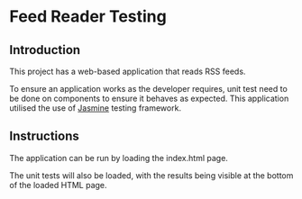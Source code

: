 # Feed Reader Testing

## Introduction

This project has a web-based application that reads RSS feeds.

To ensure an application works as the developer requires, unit test need to be done on components to ensure it behaves as expected. This application utilised the use of [Jasmine](http://jasmine.github.io/) testing framework.

## Instructions

The application can be run by loading the index.html page.

The unit tests will also be loaded, with the results being visible at the bottom of the loaded HTML page.

